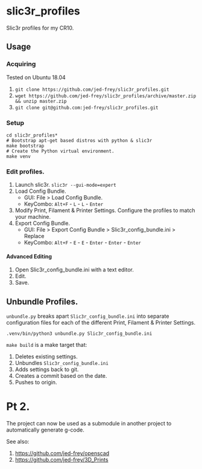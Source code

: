 # slic3r_profiles
Slic3r profiles for my CR10.

## Usage

### Acquiring

Tested on Ubuntu 18.04

1. ```git clone https://github.com/jed-frey/slic3r_profiles.git```
2. ```wget https://github.com/jed-frey/slic3r_profiles/archive/master.zip && unzip master.zip```
3. ```git clone git@github.com:jed-frey/slic3r_profiles.git```

### Setup

    cd slic3r_profiles*
    # Bootstrap apt-get based distros with python & slic3r
    make bootstrap
    # Create the Python virtual environment.
    make venv

### Edit profiles.

1. Launch slic3r.
    `slic3r --gui-mode=expert`
2. Load Config Bundle.
    - GUI: File > Load Config Bundle.
    - KeyCombo: ```Alt+F``` - ```L``` - ```L``` - ```Enter```
3. Modify Print, Filament & Printer Settings.
    Configure the profiles to match your machine.
4. Export Config Bundle.
    - GUI: File > Export Config Bundle > Slic3r_config_bundle.ini > Replace
    - KeyCombo: ```Alt+F``` - ```E``` - ```E``` - ```Enter``` - ```Enter``` - ```Enter```

#### Advanced Editing

 1. Open Slic3r_config_bundle.ini  with a text editor.
 2. Edit.
 3. Save.

## Unbundle Profiles.

``unbundle.py`` breaks apart ```Slic3r_config_bundle.ini``` into separate configuration files for each of the different Print, Filament & Printer Settings.

    .venv/bin/python3 unbundle.py Slic3r_config_bundle.ini

``make build`` is a make target that:

1. Deletes existing settings.
1. Unbundles ```Slic3r_config_bundle.ini```
1. Adds settings back to git.
1. Creates a commit based on the date.
1. Pushes to origin.

# Pt 2.

The project can now be used as a submodule in another project to automatically generate g-code.

See also:

1. https://github.com/jed-frey/openscad
2. https://github.com/jed-frey/3D_Prints
